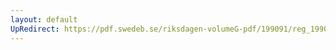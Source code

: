 ```yaml
---
layout: default
UpRedirect: https://pdf.swedeb.se/riksdagen-volumeG-pdf/199091/reg_199091/reg_199091_0018.pdf
---
```

